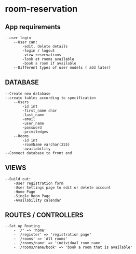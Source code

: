 # room-reservation

## App requirements
    --user login
        --User can:
            -edit, delete details
            -login / logout
            -view reservations
            -look at rooms available
            -book a room if available
        --Different types of user models ( add later)
        
        


## DATABASE
    --Create new database
    --create tables according to specification
        --Users
            -id int 
            -first_name char
            -last_name
            -email
            -user_name
            -password
            -priviledges
        --Rooms
            -id int
            -roomName varchar(255)
            -availability
    --Connect database to front end

## VIEWS
    --Build out:
        -User registration form
        -User Settings page to edit or delete account
        -Home Page
        -Single Room Page
        -Availability calendar

## ROUTES / CONTROLLERS
    --Set up Routing
        - '/' => 'home'
        - '/register' => 'registration page'
        - '/rooms' => 'All rooms'
        - '/rooms/name' => 'individual room name'
        - '/rooms/name/book' => 'book a room that is available'

